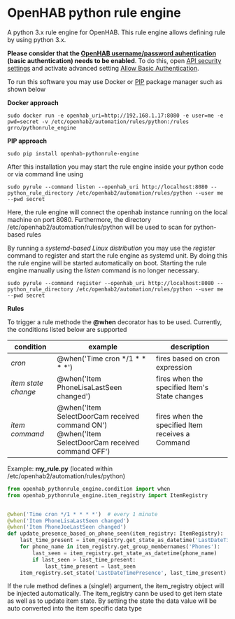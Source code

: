 # OpenHAB python rule engine
A python 3.x rule engine for OpenHAB. This rule engine allows defining rule by using python 3.x. 

**Please consider that the [OpenHAB username/password auhentication](https://www.openhab.org/docs/configuration/restdocs.html) (basic authentication) needs to
be enabled**. To do this, open [API security settings](doc/api_settings.png) and activate advanced setting [Allow Basic Authentication](doc/basic_auth.png).   


To run this software you may use Docker or [PIP](https://realpython.com/what-is-pip/) package manager such as shown below

**Docker approach**
```
sudo docker run -e openhab_uri=http://192.168.1.17:8080 -e user=me -e pwd=secret -v /etc/openhab2/automation/rules/python:/rules grro/pythonrule_engine 
```

**PIP approach**
```
sudo pip install openhab-pythonrule-engine
```

After this installation you may start the rule engine inside your python code or via command line using
```
sudo pyrule --command listen --openhab_uri http://localhost:8080 --python_rule_directory /etc/openhab2/automation/rules/python --user me --pwd secret
```
Here, the rule engine will connect the openhab instance running on the local machine on port 8080. Furthermore, the directory /etc/openhab2/automation/rules/python will be used to scan for python-based rules

By running a *systemd-based Linux distribution* you may use the *register* command to register and start the rule engine as systemd unit.
By doing this the rule engine will be started automatically on boot. Starting the rule engine manually using the *listen* command is no longer necessary.
```
sudo pyrule --command register --openhab_uri http://localhost:8080 --python_rule_directory /etc/openhab2/automation/rules/python --user me --pwd secret
```  


**Rules**

To trigger a rule methode the **@when** decorator has to be used. Currently, the conditions listed below are supported

| condition  | example | description  |
|---|---|---|
| *cron* | @when('Time cron */1 * * * *') | fires based on cron expression |
| *item state change* | @when('Item PhoneLisaLastSeen changed')  | fires when the specified Item's State changes |
| *item command* | @when('Item SelectDoorCam received command ON') <br/> @when('Item SelectDoorCam received command OFF') | fires when the specified Item receives a Command |
 

Example: **my_rule.py** (located within /etc/openhab2/automation/rules/python)
```python
from openhab_pythonrule_engine.condition import when
from openhab_pythonrule_engine.item_registry import ItemRegistry


@when('Time cron */1 * * * *')  # every 1 minute
@when('Item PhoneLisaLastSeen changed')
@when('Item PhoneJoeLastSeen changed')
def update_presence_based_on_phone_seen(item_registry: ItemRegistry):
    last_time_present = item_registry.get_state_as_datetime('LastDateTimePresence')
    for phone_name in item_registry.get_group_membernames('Phones'):
        last_seen = item_registry.get_state_as_datetime(phone_name)
        if last_seen > last_time_present:
            last_time_present = last_seen
    item_registry.set_state('LastDateTimePresence', last_time_present)
```

If the rule method defines a (single!) argument, the item_registry object will be injected automatically. The item_registry cann be used
to get item state as well as to update item state. By setting the state the data value will be auto converted into the item specific data type 
